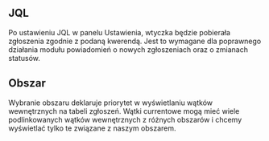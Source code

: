 ## JQL
Po ustawieniu JQL w panelu Ustawienia, wtyczka będzie pobierała zgłoszenia zgodnie z podaną kwerendą. Jest to wymagane dla poprawnego działania modułu powiadomień o nowych zgłoszeniach oraz o zmianach statusów.

## Obszar
Wybranie obszaru deklaruje priorytet w wyświetlaniu wątków wewnętrznych na tabeli zgłoszeń. Wątki currentowe mogą mieć wiele podlinkowanych wątków wewnętrznych z różnych obszarów i chcemy wyświetlać tylko te związane z naszym obszarem.